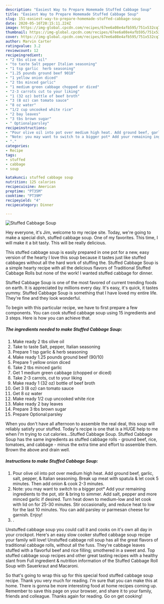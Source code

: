 ```yaml
---
description: "Easiest Way to Prepare Homemade Stuffed Cabbage Soup"
title: "Easiest Way to Prepare Homemade Stuffed Cabbage Soup"
slug: 151-easiest-way-to-prepare-homemade-stuffed-cabbage-soup
date: 2020-05-16T20:15:11.224Z
image: https://img-global.cpcdn.com/recipes/67ee6a08e4afb595/751x532cq70/stuffed-cabbage-soup-recipe-main-photo.jpg
thumbnail: https://img-global.cpcdn.com/recipes/67ee6a08e4afb595/751x532cq70/stuffed-cabbage-soup-recipe-main-photo.jpg
cover: https://img-global.cpcdn.com/recipes/67ee6a08e4afb595/751x532cq70/stuffed-cabbage-soup-recipe-main-photo.jpg
author: Marvin Carter
ratingvalue: 3.2
reviewcount: 12
recipeingredient:
- "2 tbs olive oil"
- "to taste Salt pepper Italian seasoning"
- "1 tsp garlic  herb seasoning"
- "1.25 pounds ground beef 9010"
- "1 yellow onion diced"
- "2 tbs minced garlic"
- "1 medium green cabbage chopped or diced"
- "2-3 carrots cut to your liking"
- "1 (32 oz) bottle of beef broth"
- "3 (8 oz) can tomato sauce"
- "8 oz water"
- "1/2 cup uncooked white rice"
- "2 bay leaves"
- "3 tbs brown sugar"
- " Optionalparsley"
recipeinstructions:
- "Pour olive oil into pot over medium high heat. Add ground beef, garlic, salt, pepper, &amp; Italian seasoning. Break up meat with spatula &amp; let cook 5 minutes. Then add onion &amp; cook 2-3 minutes."
- "Note: you may want to switch to a bigger pot* Add your remaining ingredients to the pot, stir &amp; bring to simmer. Add salt, pepper and more minced garlic if desired. Turn heat down to medium-low and let cook with lid on for 25-30 minutes. Stir occasionally, and reduce heat to low for the last 10 minutes. You can add parsley or parmesan cheese for garnish. Enjoy!"
- "."
categories:
- Recipe
tags:
- stuffed
- cabbage
- soup

katakunci: stuffed cabbage soup 
nutrition: 125 calories
recipecuisine: American
preptime: "PT35M"
cooktime: "PT39M"
recipeyield: "4"
recipecategory: Dinner

---
```



![Stuffed Cabbage Soup](https://img-global.cpcdn.com/recipes/67ee6a08e4afb595/751x532cq70/stuffed-cabbage-soup-recipe-main-photo.jpg)

Hey everyone, it's Jim, welcome to my recipe site. Today, we're going to make a special dish, stuffed cabbage soup. One of my favorites. This time, I will make it a bit tasty. This will be really delicious.

This stuffed cabbage soup is easily prepared in one pot for a new, easy version of the hearty I love this soup because it tastes just like stuffed cabbages without all the hard work of stuffing the. Stuffed Cabbage Soup is a simple hearty recipe with all the delicious flavors of Traditional Stuffed Cabbage Rolls but none of the work! I wanted stuffed cabbage for dinner.

Stuffed Cabbage Soup is one of the most favored of current trending foods on earth. It is appreciated by millions every day. It's easy, it's quick, it tastes yummy. Stuffed Cabbage Soup is something that I have loved my entire life. They're fine and they look wonderful.


To begin with this particular recipe, we have to first prepare a few components. You can cook stuffed cabbage soup using 15 ingredients and 3 steps. Here is how you can achieve that.

<!--inarticleads1-->

##### The ingredients needed to make Stuffed Cabbage Soup:

1. Make ready 2 tbs olive oil
1. Take to taste Salt, pepper, Italian seasoning
1. Prepare 1 tsp garlic &amp; herb seasoning
1. Make ready 1.25 pounds ground beef (90/10)
1. Prepare 1 yellow onion diced
1. Take 2 tbs minced garlic
1. Get 1 medium green cabbage (chopped or diced)
1. Take 2-3 carrots, cut to your liking
1. Make ready 1 (32 oz) bottle of beef broth
1. Get 3 (8 oz) can tomato sauce
1. Get 8 oz water
1. Make ready 1/2 cup uncooked white rice
1. Make ready 2 bay leaves
1. Prepare 3 tbs brown sugar
1. Prepare  Optional:parsley


When you don&#39;t have all afternoon to assemble the real deal, this soup will reliably satisfy your stuffed. Today&#39;s recipe is one that is a HUGE help to me when I&#39;m trying to cut calories…Stuffed Cabbage Soup. Stuffed Cabbage Soup has the same ingredients as stuffed cabbage rolls - ground beef, rice, tomatoes, and cabbage - minus the extra time and effort to assemble them. Brown the above and drain well. 

<!--inarticleads2-->

##### Instructions to make Stuffed Cabbage Soup:

1. Pour olive oil into pot over medium high heat. Add ground beef, garlic, salt, pepper, &amp; Italian seasoning. Break up meat with spatula &amp; let cook 5 minutes. Then add onion &amp; cook 2-3 minutes.
1. Note: you may want to switch to a bigger pot* Add your remaining ingredients to the pot, stir &amp; bring to simmer. Add salt, pepper and more minced garlic if desired. Turn heat down to medium-low and let cook with lid on for 25-30 minutes. Stir occasionally, and reduce heat to low for the last 10 minutes. You can add parsley or parmesan cheese for garnish. Enjoy!
1. .


Unstuffed cabbage soup you could call it and cooks on it&#39;s own all day in your crockpot. Here&#39;s an easy slow cooker stuffed cabbage soup recipe your family will love! Unstuffed cabbage roll soup has all the great flavors of traditional cabbage rolls, without all the fuss. They&#39;re cabbage leaves stuffed with a flavorful beef and rice filling; smothered in a sweet and. Top stuffed cabbage soup recipes and other great tasting recipes with a healthy slant from Full ingredient &amp; nutrition information of the Stuffed Cabbage Roll Soup with Sauerkraut and Macaroni. 

So that's going to wrap this up for this special food stuffed cabbage soup recipe. Thank you very much for reading. I'm sure that you can make this at home. There is gonna be more interesting food at home recipes coming up. Remember to save this page on your browser, and share it to your family, friends and colleague. Thanks again for reading. Go on get cooking!
